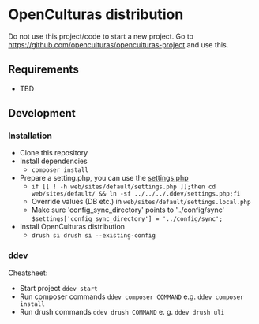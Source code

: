 # OpenCulturas distribution

Do not use this project/code to start a new project. Go to https://github.com/openculturas/openculturas-project
and use this.

## Requirements
* TBD


## Development

### Installation

* Clone this repository
* Install dependencies
  * `composer install`
* Prepare a setting.php, you can use the [settings.php](.ddev/settings.php)
  * `if [[ ! -h web/sites/default/settings.php ]];then cd web/sites/default/ && ln -sf ../../../.ddev/settings.php;fi`
  * Override values (DB etc.) in `web/sites/default/settings.local.php`
  * Make sure 'config_sync_directory' points to '../config/sync'
    `$settings['config_sync_directory'] = '../config/sync';`
* Install OpenCulturas distribution
  * `drush si drush si --existing-config`

### ddev

Cheatsheet:

* Start project `ddev start`
* Run composer commands `ddev composer COMMAND` e.g. `ddev composer install`
* Run drush commands `ddev drush COMMAND` e. g. `ddev drush uli`


